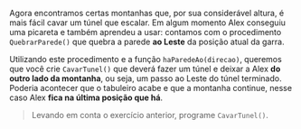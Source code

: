 Agora encontramos certas montanhas que, por sua considerável altura, é mais fácil cavar um túnel que escalar. Em algum momento Alex conseguiu uma picareta e também  aprendeu a usar: contamos com o procedimento `QuebrarParede()` que quebra a parede **ao Leste** da posição atual da garra.

Utilizando este procedimento e a função `haParedeAo(direcao)`, queremos que você crie `CavarTunel()` que deverá fazer um túnel e deixar a Alex **do outro lado da montanha**, ou seja, um passo ao Leste do túnel terminado. Poderia acontecer que o tabuleiro acabe e que a montanha continue, nesse caso Alex **fica na última posição que há**.

> Levando em conta o exercício anterior, programe `CavarTunel()`.
